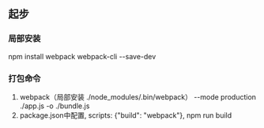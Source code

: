 ## 起步
### 局部安装
npm install webpack webpack-cli --save-dev
### 打包命令
1. webpack（局部安装 ./node_modules/.bin/webpack） --mode production ./app.js -o ./bundle.js
2. package.json中配置,  scripts: {"build": "webpack"},  npm run build
